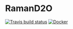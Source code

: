# RamanD2O

<!-- badges: start -->
[![Travis build status](https://travis-ci.org/gongyh/RamanD2O.svg?branch=master)](https://travis-ci.org/gongyh/RamanD2O)
[![Docker](https://img.shields.io/docker/cloud/build/gongyh/ramand2o.svg)](https://hub.docker.com/r/gongyh/ramand2o)
<!-- badges: end -->
